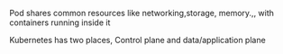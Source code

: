 Pod shares common resources like networking,storage, memory.,, with containers running inside it 

Kubernetes has two places, Control plane and data/application plane 
